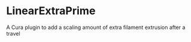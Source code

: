 # LinearExtraPrime
A Cura plugin to add a scaling amount of extra filament extrusion after a travel
